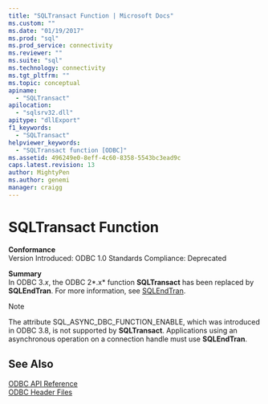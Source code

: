 ```yaml
---
title: "SQLTransact Function | Microsoft Docs"
ms.custom: ""
ms.date: "01/19/2017"
ms.prod: "sql"
ms.prod_service: connectivity
ms.reviewer: ""
ms.suite: "sql"
ms.technology: connectivity
ms.tgt_pltfrm: ""
ms.topic: conceptual
apiname: 
  - "SQLTransact"
apilocation: 
  - "sqlsrv32.dll"
apitype: "dllExport"
f1_keywords: 
  - "SQLTransact"
helpviewer_keywords: 
  - "SQLTransact function [ODBC]"
ms.assetid: 496249e0-8eff-4c60-8358-5543bc3ead9c
caps.latest.revision: 13
author: MightyPen
ms.author: genemi
manager: craigg
---
```

# SQLTransact Function
**Conformance**  
 Version Introduced: ODBC 1.0 Standards Compliance: Deprecated  
  
 **Summary**  
 In ODBC 3.*x*, the ODBC 2*.x* function **SQLTransact** has been replaced by **SQLEndTran**. For more information, see [SQLEndTran](../../../odbc/reference/syntax/sqlendtran-function.md).  
  
> [!NOTE]  
>  The attribute SQL_ASYNC_DBC_FUNCTION_ENABLE, which was introduced in ODBC 3.8, is not supported by **SQLTransact**. Applications using an asynchronous operation on a connection handle must use **SQLEndTran**.  
  
## See Also  
 [ODBC API Reference](../../../odbc/reference/syntax/odbc-api-reference.md)   
 [ODBC Header Files](../../../odbc/reference/install/odbc-header-files.md)
